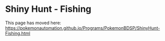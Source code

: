 # Shiny Hunt - Fishing

This page has moved here: https://pokemonautomation.github.io/Programs/PokemonBDSP/ShinyHunt-Fishing.html

